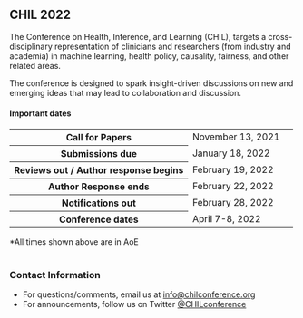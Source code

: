 ## CHIL 2022

The Conference on Health, Inference, and Learning (CHIL), targets a cross-disciplinary representation of clinicians and researchers (from industry and academia) in machine learning, health policy, causality, fairness, and other related areas.

The conference is designed to spark insight-driven discussions on new and emerging ideas that may lead to collaboration and discussion.

<!---<center><a class="btn-primary btn-lg" role="button" aria-pressed="true" href="https://openreview.net/group?id=chilconference.org/CHIL/2022/Conference" target="_blank" rel="noopener">Submit your paper</a></center> !-->



#### Important dates
<div>

<table class="timeline-table table table-striped table-sm">
  <tbody>
    <tr>
      <th scope="row">Call for Papers</th>
      <td>November 13, 2021</td>
      <td class="text-right"><span class="countdown" data-startdate="November 13, 2021"></span></td>
    </tr>
    <tr>
      <th scope="row">Submissions due</th>
      <td>January 18, 2022</td>
      <td class="text-right"><span class="countdown" data-startdate="2022-01-18T06:59:00.00"></span></td>
    </tr>
    <tr>
      <th scope="row">Reviews out / Author response begins</th>
      <td>February 19, 2022</td>
      <td class="text-right"><span class="countdown" data-startdate="February 19, 2022"></span></td>
    </tr>
    <tr>
      <th scope="row">Author Response ends</th>
      <td>February 22, 2022</td>
      <td class="text-right"><span class="countdown" data-startdate="February 22, 2022"></span></td>
    </tr>
    <tr>
      <th scope="row">Notifications out</th>
      <td>February 28, 2022</td>
      <td class="text-right"><span class="countdown" data-startdate="February 28, 2022"></span></td>
    </tr>
    <tr>
      <th scope="row">Conference dates</th>
      <td>April 7-8, 2022</td>
      <td class="text-right"><span class="countdown" data-startdate="April 7, 2022"></span></td>
    </tr>
  </tbody>
</table>
<div class="text-right">*All times shown above are in AoE</div>
<br />
</div>

### Contact Information

- For questions/comments, email us at [info@chilconference.org](mailto:info@chilconference.org)
- For announcements, follow us on Twitter [@CHILconference](https://twitter.com/chilconference)
